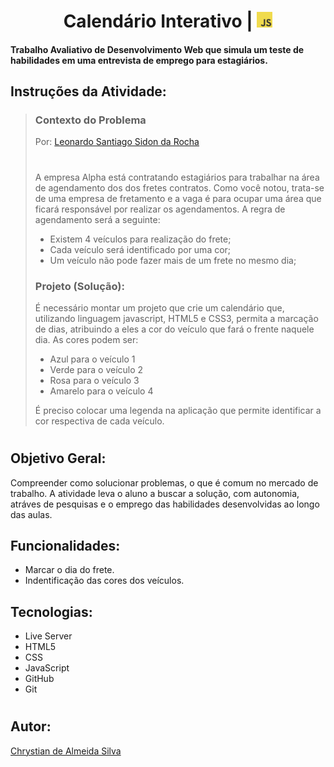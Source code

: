<h1 align=center>Calendário Interativo | <img src="Imagem/OIP.jpeg" width="25"></h1>

#### Trabalho Avaliativo de Desenvolvimento Web que simula um teste de habilidades em uma entrevista de emprego para estagiários. 



## Instruções da Atividade:
>### Contexto do Problema
>Por: [Leonardo Santiago Sidon da Rocha](https://github.com/leonardossrocha)
>#
>A empresa Alpha está contratando estagiários para trabalhar na área de agendamento dos dos fretes contratos. Como você notou, trata-se de uma empresa de fretamento e a vaga é para ocupar uma área que ficará responsável por realizar os agendamentos. A regra de agendamento será a seguinte: 
>- Existem 4 veículos para realização do frete; 
>- Cada veículo será identificado por uma cor; 
>- Um veículo não pode fazer mais de um frete no mesmo dia; 
>
>### Projeto (Solução):
>
>É necessário montar um projeto que crie um calendário que, utilizando linguagem javascript, HTML5 e CSS3, permita a marcação de dias, atribuindo a eles a cor do veículo que fará o frente naquele dia. As cores podem ser:
>- Azul para o veículo 1 
>- Verde para o veículo 2 
>- Rosa para o veículo 3 
>- Amarelo para o veículo 4 
>
>É preciso colocar uma legenda na aplicação que permite identificar a cor respectiva de cada veículo.
#
## Objetivo Geral:
Compreender como solucionar problemas, o que é comum no mercado de trabalho. A atividade leva o aluno a buscar a solução, com autonomia, atráves de pesquisas e o emprego das habilidades desenvolvidas ao longo das aulas.
## Funcionalidades:
- Marcar o dia do frete.
- Indentificação das cores dos veículos.
## Tecnologias:
* Live Server
* HTML5
* CSS
* JavaScript
* GitHub
* Git
#
## Autor:
[Chrystian de Almeida Silva](https://github.com/ESChrystian)


